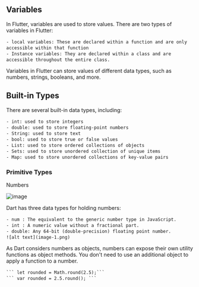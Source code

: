 ## Variables

In Flutter, variables are used to store values. There are two types of variables in Flutter:

    - local variables: These are declared within a function and are only accessible within that function
    - Instance variables: They are declared within a class and are accessible throughout the entire class.

Variables in Flutter can store values of different data types, such as numbers, strings, booleans, and more.

## Built-in Types

There are several built-in data types, including:

    - int: used to store integers
    - double: used to store floating-point numbers
    - String: used to store text
    - bool: used to store true or false values
    - List: used to store ordered collections of objects
    - Sets: used to store unordered collection of unique items
    - Map: used to store unordered collections of key-value pairs

### Primitive Types

Numbers

![image](https://github.com/user-attachments/assets/2edb7902-3ef8-4789-af30-3fc94d026e51)


Dart has three data types for holding numbers:

    - num : The equivalent to the generic number type in JavaScript.
    - int : A numeric value without a fractional part.
    - double: Any 64-bit (double-precision) floating point number.
    ![alt text](image-1.png)

As Dart considers numbers as objects, numbers can expose their own utility functions as object methods. You don't need to use an additional object to apply a function to a number.

    ``` let rounded = Math.round(2.5);```
    ``` var rounded = 2.5.round(); ```
